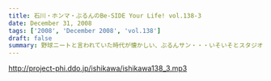 ```yaml
---
title: 石川・ホンマ・ぶるんのBe-SIDE Your Life! vol.138-3
date: December 31, 2008
tags: ['2008', 'December 2008', 'vol.138']
draft: false
summary: 野球ニートと言われていた時代が懐かしい、ぶるんサン・・・いそいそとスタジオをあとにする姿は仕事のデキる人間のオーラが！？来週は今年最後の収録です！NAMAE
---
```


http://project-phi.ddo.jp/ishikawa/ishikawa138_3.mp3